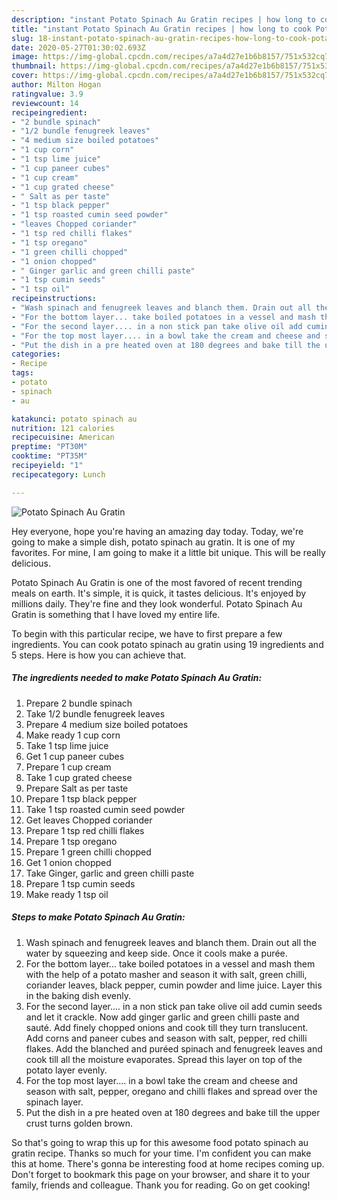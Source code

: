 ```yaml
---
description: "instant Potato Spinach Au Gratin recipes | how long to cook Potato Spinach Au Gratin"
title: "instant Potato Spinach Au Gratin recipes | how long to cook Potato Spinach Au Gratin"
slug: 18-instant-potato-spinach-au-gratin-recipes-how-long-to-cook-potato-spinach-au-gratin
date: 2020-05-27T01:30:02.693Z
image: https://img-global.cpcdn.com/recipes/a7a4d27e1b6b8157/751x532cq70/potato-spinach-au-gratin-recipe-main-photo.jpg
thumbnail: https://img-global.cpcdn.com/recipes/a7a4d27e1b6b8157/751x532cq70/potato-spinach-au-gratin-recipe-main-photo.jpg
cover: https://img-global.cpcdn.com/recipes/a7a4d27e1b6b8157/751x532cq70/potato-spinach-au-gratin-recipe-main-photo.jpg
author: Milton Hogan
ratingvalue: 3.9
reviewcount: 14
recipeingredient:
- "2 bundle spinach"
- "1/2 bundle fenugreek leaves"
- "4 medium size boiled potatoes"
- "1 cup corn"
- "1 tsp lime juice"
- "1 cup paneer cubes"
- "1 cup cream"
- "1 cup grated cheese"
- " Salt as per taste"
- "1 tsp black pepper"
- "1 tsp roasted cumin seed powder"
- "leaves Chopped coriander"
- "1 tsp red chilli flakes"
- "1 tsp oregano"
- "1 green chilli chopped"
- "1 onion chopped"
- " Ginger garlic and green chilli paste"
- "1 tsp cumin seeds"
- "1 tsp oil"
recipeinstructions:
- "Wash spinach and fenugreek leaves and blanch them. Drain out all the water by squeezing and keep side. Once it cools make a purée."
- "For the bottom layer... take boiled potatoes in a vessel and mash them with the help of a potato masher and season it with salt, green chilli, coriander leaves, black pepper, cumin powder and lime juice. Layer this in the baking dish evenly."
- "For the second layer.... in a non stick pan take olive oil add cumin seeds and let it crackle. Now add ginger garlic and green chilli paste and sauté. Add finely chopped onions and cook till they turn translucent. Add corns and paneer cubes and season with salt, pepper, red chilli flakes. Add the blanched and puréed spinach and fenugreek leaves and cook till all the moisture evaporates. Spread this layer on top of the potato layer evenly."
- "For the top most layer.... in a bowl take the cream and cheese and season with salt, pepper, oregano and chilli flakes and spread over the spinach layer."
- "Put the dish in a pre heated oven at 180 degrees and bake till the upper crust turns golden brown."
categories:
- Recipe
tags:
- potato
- spinach
- au

katakunci: potato spinach au 
nutrition: 121 calories
recipecuisine: American
preptime: "PT30M"
cooktime: "PT35M"
recipeyield: "1"
recipecategory: Lunch

---
```



![Potato Spinach Au Gratin](https://img-global.cpcdn.com/recipes/a7a4d27e1b6b8157/751x532cq70/potato-spinach-au-gratin-recipe-main-photo.jpg)

Hey everyone, hope you're having an amazing day today. Today, we're going to make a simple dish, potato spinach au gratin. It is one of my favorites. For mine, I am going to make it a little bit unique. This will be really delicious.



Potato Spinach Au Gratin is one of the most favored of recent trending meals on earth. It's simple, it is quick, it tastes delicious. It's enjoyed by millions daily. They're fine and they look wonderful. Potato Spinach Au Gratin is something that I have loved my entire life.


To begin with this particular recipe, we have to first prepare a few ingredients. You can cook potato spinach au gratin using 19 ingredients and 5 steps. Here is how you can achieve that.

<!--inarticleads1-->

##### The ingredients needed to make Potato Spinach Au Gratin:

1. Prepare 2 bundle spinach
1. Take 1/2 bundle fenugreek leaves
1. Prepare 4 medium size boiled potatoes
1. Make ready 1 cup corn
1. Take 1 tsp lime juice
1. Get 1 cup paneer cubes
1. Prepare 1 cup cream
1. Take 1 cup grated cheese
1. Prepare  Salt as per taste
1. Prepare 1 tsp black pepper
1. Take 1 tsp roasted cumin seed powder
1. Get leaves Chopped coriander
1. Prepare 1 tsp red chilli flakes
1. Prepare 1 tsp oregano
1. Prepare 1 green chilli chopped
1. Get 1 onion chopped
1. Take  Ginger, garlic and green chilli paste
1. Prepare 1 tsp cumin seeds
1. Make ready 1 tsp oil




<!--inarticleads2-->

##### Steps to make Potato Spinach Au Gratin:

1. Wash spinach and fenugreek leaves and blanch them. Drain out all the water by squeezing and keep side. Once it cools make a purée.
1. For the bottom layer... take boiled potatoes in a vessel and mash them with the help of a potato masher and season it with salt, green chilli, coriander leaves, black pepper, cumin powder and lime juice. Layer this in the baking dish evenly.
1. For the second layer.... in a non stick pan take olive oil add cumin seeds and let it crackle. Now add ginger garlic and green chilli paste and sauté. Add finely chopped onions and cook till they turn translucent. Add corns and paneer cubes and season with salt, pepper, red chilli flakes. Add the blanched and puréed spinach and fenugreek leaves and cook till all the moisture evaporates. Spread this layer on top of the potato layer evenly.
1. For the top most layer.... in a bowl take the cream and cheese and season with salt, pepper, oregano and chilli flakes and spread over the spinach layer.
1. Put the dish in a pre heated oven at 180 degrees and bake till the upper crust turns golden brown.




So that's going to wrap this up for this awesome food potato spinach au gratin recipe. Thanks so much for your time. I'm confident you can make this at home. There's gonna be interesting food at home recipes coming up. Don't forget to bookmark this page on your browser, and share it to your family, friends and colleague. Thank you for reading. Go on get cooking!
